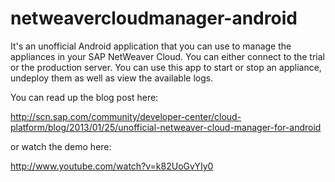 netweavercloudmanager-android
=============================

It's an unofficial Android application that you can use to manage the appliances in your SAP NetWeaver Cloud. You can either connect to the trial or the production server. You can use this app to start or stop an appliance, undeploy them as well as view the available logs.

You can read up the blog post here:

http://scn.sap.com/community/developer-center/cloud-platform/blog/2013/01/25/unofficial-netweaver-cloud-manager-for-android

or watch the demo here: 

http://www.youtube.com/watch?v=k82UoGvYIy0
